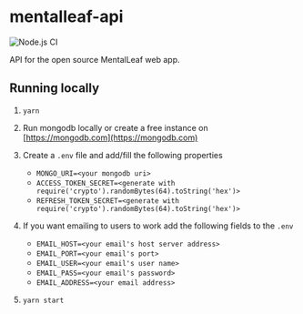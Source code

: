 # mentalleaf-api
![Node.js CI](https://github.com/asnewman/mentalleaf-api/workflows/Node.js%20CI/badge.svg)

API for the open source MentalLeaf web app.
## Running locally
1. `yarn`
1. Run mongodb locally or create a free instance on [https://mongodb.com](https://mongodb.com)
1. Create a `.env` file and add/fill the following properties
    * `MONGO_URI=<your mongodb uri>`
    * `ACCESS_TOKEN_SECRET=<generate with require('crypto').randomBytes(64).toString('hex')>`
    * `REFRESH_TOKEN_SECRET=<generate with require('crypto').randomBytes(64).toString('hex')>`
1. If you want emailing to users to work add the following fields to the `.env`
    * `EMAIL_HOST=<your email's host server address>`
    * `EMAIL_PORT=<your email's port>`
    * `EMAIL_USER=<your email's user name>`
    * `EMAIL_PASS=<your email's password>`
    * `EMAIL_ADDRESS=<your email address>`

1. `yarn start`
